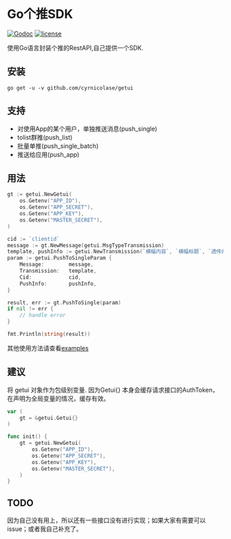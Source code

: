 # Go个推SDK

[![Godoc](http://img.shields.io/badge/godoc-reference-blue.svg?style=flat)](https://pkg.go.dev/github.com/cyrnicolase/getui) [![license](http://img.shields.io/badge/license-MIT-red.svg?style=flat)](https://raw.githubusercontent.com/cyrnicolase/getui/master/LICENSE)

使用Go语言封装个推的RestAPI,自己提供一个SDK.

## 安装
```
go get -u -v github.com/cyrnicolase/getui
```

## 支持

+ 对使用App的某个用户，单独推送消息(push_single)
+ tolist群推(push_list)
+ 批量单推(push_single_batch)
+ 推送给应用(push_app)

## 用法

```go
gt := getui.NewGetui(
    os.Getenv("APP_ID"),
    os.Getenv("APP_SECRET"),
    os.Getenv("APP_KEY"),
    os.Getenv("MASTER_SECRET"),
)

cid := `clientid`
message := gt.NewMessage(getui.MsgTypeTransmission)
template, pushInfo := getui.NewTransmission(`横幅内容`, `横幅标题`, `透传内容`)
param := getui.PushToSingleParam {
    Message:        message,
    Transmission:   template,
    Cid:            cid,
    PushInfo:       pushInfo,
}

result, err := gt.PushToSingle(param)
if nil != err {
    // handle error
}

fmt.Println(string(result))
```

其他使用方法请查看[examples](https://github.com/cyrnicolase/getui/blob/master/examples)

## 建议
将 getui 对象作为包级别变量. 因为Getui{} 本身会缓存请求接口的AuthToken，
在声明为全局变量的情况，缓存有效。

```go
var (
    gt = &getui.Getui{}
)

func init() {
    gt = getui.NewGetui(
        os.Getenv("APP_ID"),
        os.Getenv("APP_SECRET"),
        os.Getenv("APP_KEY"),
        os.Getenv("MASTER_SECRET"),
    )
}

```

## TODO
因为自己没有用上，所以还有一些接口没有进行实现；如果大家有需要可以 issue；或者我自己补充了。